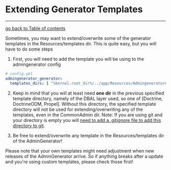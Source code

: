 # Extending Generator Templates
---------------------------------------

[go back to Table of contents][back-to-index]

[back-to-index]: https://github.com/symfony2admingenerator/AdmingeneratorGeneratorBundle/blob/master/Resources/doc/documentation.md#7-cookbook

Sometimes, you may want to extend/overwrite some of the generator templates in the Resources/templates dir. This is quite easy, but you will have to do some steps

1. First, you will need to add the template you will be using to the admingenerator config
```yaml
# config.yml
admingenerator_generator:
  templates_dirs: [ "%kernel.root_dir%/../app/Resources/AdmingeneratorGeneratorBundle/templates" ]
```

2. Keep in mind that you will at least need **one dir** in the previous specified template directory, namely of the DBAL layer used, so one of [Doctrine, DoctrineODM, Propel]. 
Without this directory, the specified template directory will not be used for extending/overwriting any of the templates, even in the CommonAdmin dir. 
Note: If you are using git and your directory is empty you will [need to add a .gitignore file to add this directory to git](https://git.wiki.kernel.org/index.php/GitFaq#Can_I_add_empty_directories.3F).

3. Be free to extend/overwrite any template in the Resources/templates dir of the AdminGenerator!

Please note that your own templates might need adjustment when new releases of the AdminGenerator arrive. So if anything breaks after a update and you're using custom templates, please check those first!
